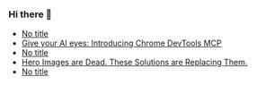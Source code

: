 ### Hi there 👋

<!-- daily.dev BOOKMARKS:START -->
- [No title](https://app.daily.dev/posts/S8Se31AZL?utm_source=rss&utm_medium=bookmarks&utm_campaign=PnGboN99PhXCxFrWGGg2C)
- [Give your AI eyes: Introducing Chrome DevTools MCP](https://app.daily.dev/posts/IQV4KvVJT?utm_source=rss&utm_medium=bookmarks&utm_campaign=PnGboN99PhXCxFrWGGg2C)
- [No title](https://app.daily.dev/posts/tfpJAzz2h?utm_source=rss&utm_medium=bookmarks&utm_campaign=PnGboN99PhXCxFrWGGg2C)
- [Hero Images are Dead. These Solutions are Replacing Them.](https://app.daily.dev/posts/xYdPrJa85?utm_source=rss&utm_medium=bookmarks&utm_campaign=PnGboN99PhXCxFrWGGg2C)
- [No title](https://app.daily.dev/posts/FT9wuIniG?utm_source=rss&utm_medium=bookmarks&utm_campaign=PnGboN99PhXCxFrWGGg2C)
<!-- daily.dev BOOKMARKS:END -->

<!--
**dinesh4monto/dinesh4monto** is a ✨ _special_ ✨ repository because its `README.md` (this file) appears on your GitHub profile.

Here are some ideas to get you started:

- 🔭 I’m currently working on ...
- 🌱 I’m currently learning ...
- 👯 I’m looking to collaborate on ...
- 🤔 I’m looking for help with ...
- 💬 Ask me about ...
- 📫 How to reach me: ...
- 😄 Pronouns: ...
- ⚡ Fun fact: ...
-->
